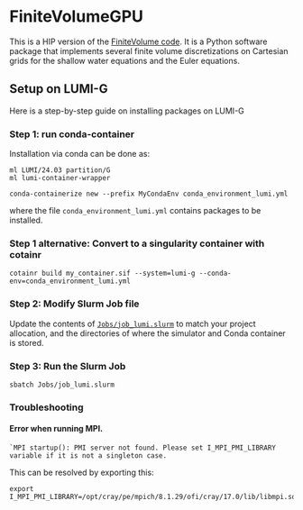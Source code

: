 # FiniteVolumeGPU

This is a HIP version of the [FiniteVolume code](https://github.com/babrodtk/FiniteVolumeGPU). It is a Python software package that implements several finite volume discretizations on Cartesian grids for the shallow water equations and the Euler equations. 

## Setup on LUMI-G
Here is a step-by-step guide on installing packages on LUMI-G

### Step 1: run conda-container
Installation via conda can be done as:
```shell
ml LUMI/24.03 partition/G
ml lumi-container-wrapper
```
```shell
conda-containerize new --prefix MyCondaEnv conda_environment_lumi.yml
```
where the file `conda_environment_lumi.yml` contains packages to be installed.

### Step 1 alternative: Convert to a singularity container with cotainr
```
cotainr build my_container.sif --system=lumi-g --conda-env=conda_environment_lumi.yml
```

### Step 2: Modify Slurm Job file
Update the contents of [`Jobs/job_lumi.slurm`](Jobs/job_lumi.slurm) to match your project allocation,
and the directories of where the simulator and Conda container is stored.

### Step 3: Run the Slurm Job
```shell
sbatch Jobs/job_lumi.slurm
```

### Troubleshooting

#### Error when running MPI.
```
`MPI startup(): PMI server not found. Please set I_MPI_PMI_LIBRARY variable if it is not a singleton case.
```
This can be resolved by exporting this:
```
export I_MPI_PMI_LIBRARY=/opt/cray/pe/mpich/8.1.29/ofi/cray/17.0/lib/libmpi.so
```